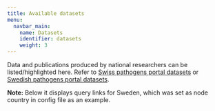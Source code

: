 ```yaml
---
title: Available datasets
menu:
  navbar_main:
    name: Datasets
    identifier: datasets
    weight: 3
---
```


Data and publications produced by national researchers can be listed/highlighted here. Refer to <a target="_blank" href="https://pathogensportal.ch/access-data/datasets/">Swiss pathogens portal datasets</a> or <a target="_blank" href="https://www.pathogens.se/datasets/all/">Swedish pathogens portal datasets</a>.

**Note:** Below it displays query links for Sweden, which was set as node country in config file as an example.
